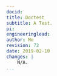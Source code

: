 ```yaml
---
docid: 
title: Doctest
subtitle: A Test.
pi: 
engineeringlead: 
author: Me
revision: 72
date: 2019-02-10
changes: |
    N/A.
...
```


